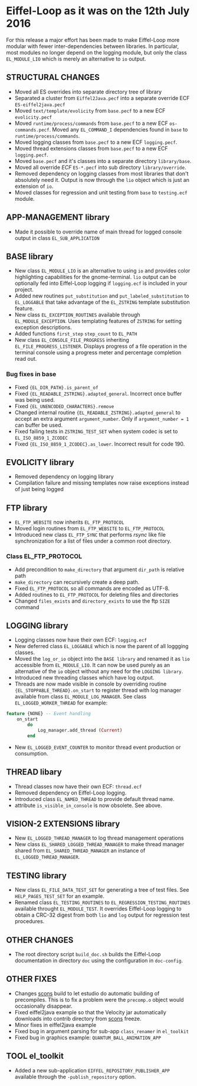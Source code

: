 # Eiffel-Loop as it was on the 12th July 2016
For this release a major effort has been made to make Eiffel-Loop more modular with fewer inter-dependencies between libraries. In particular, most modules no longer depend on the logging module, but only the class `EL_MODULE_LIO` which is merely an alternative to `io` output.

## STRUCTURAL CHANGES
* Moved all ES overrides into separate directory tree of library
* Separated a cluster from `Eiffel2Java.pecf` into a separate override ECF `ES-eiffel2java.pecf`
* Moved `text/template/evolicity` from `base.pecf` to a new ECF `evolicity.pecf`
* Moved `runtime/process/commands` from `base.pecf` to a new ECF `os-commands.pecf`. Moved any `EL_COMMAND_I` dependencies found in `base` to `runtime/process/commands`.
* Moved logging classes from `base.pecf` to a new ECF `logging.pecf`.
* Moved thread extensions classes from `base.pecf` to a new ECF `logging.pecf`.
* Moved `base.pecf` and it's classes into a separate directory `library/base`.
* Moved all override *ECF* `ES-*.pecf` into sub directory `library/override`.
* Removed dependency on logging classes from most libraries that don't absolutely need it. Output is now through the `lio` object which is just an extension of `io`.
* Moved classes for regression and unit testing from `base` to `testing.ecf` module.

## APP-MANAGEMENT library
* Made it possible to override name of main thread for logged console output in class `EL_SUB_APPLICATION`

## BASE library
* New class `EL_MODULE_LIO` is an alternative to using `io` and provides color highlighting capabilities for the gnome-terminal. `lio` output can be optionally fed into Eiffel-Loop logging if `logging.ecf` is included in your project.
* Added new routines `put_substitution` and `put_labeled_substitution` to  `EL_LOGGABLE` that take advantage of the `EL_ZSTRING` template substitution feature.
* New class `EL_EXCEPTION_ROUTINES` available through `EL_MODULE_EXCEPTION`. Uses templating features of `ZSTRING` for setting exception descriptions.
* Added functions `first_step` `step_count` to `EL_PATH`
* New class `EL_CONSOLE_FILE_PROGRESS` inheriting `EL_FILE_PROGRESS_LISTENER`. Displays progress of a file operation in the terminal console using a progress meter and percentage completion read out.

### Bug fixes in base
* Fixed `{EL_DIR_PATH}.is_parent_of`
* Fixed `{EL_READABLE_ZSTRING}.adapted_general`. Incorrect once buffer was being used.
* Fixed `{EL_UNENCODED_CHARACTERS}.remove`
* Changed internal routine `{EL_READABLE_ZSTRING}.adapted_general` to accept an extra argument `argument_number`. Only if `argument_number = 1` can buffer be used.
* Fixed failing tests in `ZSTRING_TEST_SET` when system codec is set to `EL_ISO_8859_1_ZCODEC`
* Fixed `{EL_ISO_8859_1_ZCODEC}.as_lower`. Incorrect result for code 190.

## EVOLICITY library
* Removed dependency on logging library
* Compilation failure and missing templates now raise exceptions instead of just being logged

## FTP library
* `EL_FTP_WEBSITE` now inherits `EL_FTP_PROTOCOL`
* Moved login routines from `EL_FTP_WEBSITE` to `EL_FTP_PROTOCOL`
* Introduced new class `EL_FTP_SYNC` that performs *rsync* like file synchronization for a list of files under a common root directory.

### Class EL_FTP_PROTOCOL
* Add precondition to `make_directory` that argument `dir_path` is relative path
* `make_directory` can recursively create a deep path.
* Fixed `EL_FTP_PROTOCOL` so all commands are encoded as UTF-8.
* Added routines to `EL_FTP_PROTOCOL` for deleting files and directories
* Changed `files_exists` and `directory_exists` to use the ftp `SIZE` command

## LOGGING library
* Logging classes now have their own ECF: `logging.ecf`
* New deferred class `EL_LOGGABLE` which is now the parent of all loggging classes.
* Moved the `log_or_io` object into the `BASE library` and renamed it as `lio` accessible from `EL_MODULE_LIO`. It can now be used purely as an alternative of the `io` object without any need for the `LOGGING library`.
* Introduced new threading classes which have log output.
* Threads are now made visible in console by overriding routine `{EL_STOPPABLE_THREAD}.on_start` to register thread with log manager available from class `EL_MODULE_LOG_MANAGER`. See class `EL_LOGGED_WORKER_THREAD` for example:
```` eiffel
feature {NONE} -- Event handling
	on_start
		do
			Log_manager.add_thread (Current)
		end
````
* New `EL_LOGGED_EVENT_COUNTER` to monitor thread event production or consumption.

## THREAD libary
* Thread classes now have their own ECF: `thread.ecf`
* Removed dependency on Eiffel-Loop logging.
* Introduced class `EL_NAMED_THREAD` to provide default thread name.
* attribute `is_visible_in_console` is now obsolete. See above.

## VISION-2 EXTENSIONS library
* New `EL_LOGGED_THREAD_MANAGER` to log thread management operations
* New class `EL_SHARED_LOGGED_THREAD_MANAGER` to make thread manager shared from `EL_SHARED_THREAD_MANAGER` an instance of `EL_LOGGED_THREAD_MANAGER`.

## TESTING library
* New class `EL_FILE_DATA_TEST_SET` for generating a tree of test files. See `HELP_PAGES_TEST_SET` for an example.
* Renamed class `EL_TESTING_ROUTINES` to `EL_REGRESSION_TESTING_ROUTINES` available throught `EL_MODULE_TEST`. It overrides Eiffel-Loop logging to obtain a CRC-32 digest from both `lio` and `log` output for regression test procedures.

## OTHER CHANGES
* The root directory script `build_doc.sh` builds the Eiffel-Loop documentation in directory `doc` using the configuration in `doc-config`.

## OTHER FIXES
* Changes [scons](http://www.scons.org/) build to let estudio do automatic building of precompiles. This is to fix a problem were the `precomp.o` object would occasionally disappear.
* Fixed eiffel2java example so that the Velocity jar automatically downloads into contrib directory from [scons](http://www.scons.org/) freeze.
* Minor fixes in eiffel2java example
* Fixed bug in argument parsing for sub-app `class_renamer` in `el_toolkit`
* Fixed bug in graphics example: `QUANTUM_BALL_ANIMATION_APP`

## TOOL el_toolkit
* Added a new sub-application `EIFFEL_REPOSITORY_PUBLISHER_APP` available through the `-publish_repository` option.
